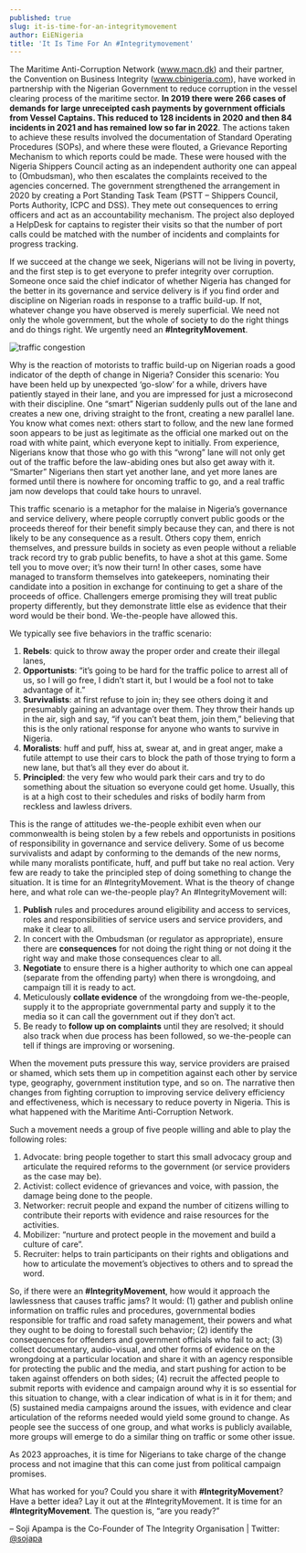 ```yaml
---
published: true
slug: it-is-time-for-an-integritymovement
author: EiENigeria
title: 'It Is Time For An #Integritymovement'
---
```

The Maritime Anti-Corruption Network (www.macn.dk) and their partner, the Convention on Business Integrity (www.cbinigeria.com), have worked in partnership with the Nigerian Government to reduce corruption in the vessel clearing process of the maritime sector. **In 2019 there were 266 cases of demands for large unreceipted cash payments by government officials from Vessel Captains. This reduced to 128 incidents in 2020 and then 84 incidents in 2021 and has remained low so far in 2022**. The actions taken to achieve these results involved the documentation of Standard Operating Procedures (SOPs), and where these were flouted, a Grievance Reporting Mechanism to which reports could be made. These were housed with the Nigeria Shippers Council acting as an independent authority one can appeal to (Ombudsman), who then escalates the complaints received to the agencies concerned. The government strengthened the arrangement in 2020 by creating a Port Standing Task Team (PSTT – Shippers Council, Ports Authority, ICPC and DSS). They mete out consequences to erring officers and act as an accountability mechanism. The project also deployed a HelpDesk for captains to register their visits so that the number of port calls could be matched with the number of incidents and complaints for progress tracking.

If we succeed at the change we seek, Nigerians will not be living in poverty, and the first step is to get everyone to prefer integrity over corruption. Someone once said the chief indicator of whether Nigeria has changed for the better in its governance and service delivery is if you find order and discipline on Nigerian roads in response to a traffic build-up. If not, whatever change you have observed is merely superficial. We need not only the whole government, but the whole of society to do the right things and do things right.  We urgently need an **#IntegrityMovement**.

 
 ![traffic congestion]({{site.baseurl}}/media/prose-images/traffic.jpg)

 

Why is the reaction of motorists to traffic build-up on Nigerian roads a good indicator of the depth of change in Nigeria? Consider this scenario: You have been held up by unexpected ‘go-slow’ for a while, drivers have patiently stayed in their lane, and you are impressed for just a microsecond with their discipline. One “smart” Nigerian suddenly pulls out of the lane and creates a new one, driving straight to the front, creating a new parallel lane. You know what comes next: others start to follow, and the new lane formed soon appears to be just as legitimate as the official one marked out on the road with white paint, which everyone kept to initially. From experience, Nigerians know that those who go with this “wrong” lane will not only get out of the traffic before the law-abiding ones but also get away with it. “Smarter” Nigerians then start yet another lane, and yet more lanes are formed until there is nowhere for oncoming traffic to go, and a real traffic jam now develops that could take hours to unravel.

 

This traffic scenario is a metaphor for the malaise in Nigeria’s governance and service delivery, where people corruptly convert public goods or the proceeds thereof for their benefit simply because they can, and there is not likely to be any consequence as a result. Others copy them, enrich themselves, and pressure builds in society as even people without a reliable track record try to grab public benefits, to have a shot at this game. Some tell you to move over; it’s now their turn! In other cases, some have managed to transform themselves into gatekeepers, nominating their candidate into a position in exchange for continuing to get a share of the proceeds of office. Challengers emerge promising they will treat public property differently, but they demonstrate little else as evidence that their word would be their bond. We-the-people have allowed this.

 

 We typically see five behaviors in the traffic scenario:

1. **Rebels**: quick to throw away the proper order and create their illegal lanes,
2. **Opportunists**: “it’s going to be hard for the traffic police to arrest all of us, so I will go free, I didn’t start it, but I would be a fool not to take advantage of it.”
2. **Survivalists**: at first refuse to join in; they see others doing it and presumably gaining an advantage over them. They throw their hands up in the air, sigh and say, “if you can’t beat them, join them,” believing that this is the only rational response for anyone who wants to survive in Nigeria.
3. **Moralists**: huff and puff, hiss at, swear at, and in great anger, make a futile attempt to use their cars to block the path of those trying to form a new lane, but that’s all they ever do about it.
4. **Principled**: the very few who would park their cars and try to do something about the situation so everyone could get home. Usually, this is at a high cost to their schedules and risks of bodily harm from reckless and lawless drivers.  
 

This is the range of attitudes we-the-people exhibit even when our commonwealth is being stolen by a few rebels and opportunists in positions of responsibility in governance and service delivery. Some of us become survivalists and adapt by conforming to the demands of the new norms, while many moralists pontificate, huff, and puff but take no real action. Very few are ready to take the principled step of doing something to change the situation. It is time for an #IntegrityMovement. What is the theory of change here, and what role can we-the-people play? An #IntegrityMovement will:

1. **Publish** rules and procedures around eligibility and access to services, roles and responsibilities of service users and service providers, and make it clear to all.
2. In concert with the Ombudsman (or regulator as appropriate), ensure there are **consequences** for not doing the right thing or not doing it the right way and make those consequences clear to all.
3. **Negotiate** to ensure there is a higher authority to which one can appeal (separate from the offending party) when there is wrongdoing, and campaign till it is ready to act.
4. Meticulously **collate evidence** of the wrongdoing from we-the-people, supply it to the appropriate governmental party and supply it to the media so it can call the government out if they don’t act.
5. Be ready to **follow up on complaints** until they are resolved; it should also track when due process has been followed, so we-the-people can tell if things are improving or worsening.
 

When the movement puts pressure this way, service providers are praised or shamed, which sets them up in competition against each other by service type, geography, government institution type, and so on. The narrative then changes from fighting corruption to improving service delivery efficiency and effectiveness, which is necessary to reduce poverty in Nigeria. This is what happened with the Maritime Anti-Corruption Network.

Such a movement needs a group of five people willing and able to play the following roles:

1. Advocate: bring people together to start this small advocacy group and articulate the required reforms to the government (or service providers as the case may be).
2. Activist: collect evidence of grievances and voice, with passion, the damage being done to the people.
3. Networker: recruit people and expand the number of citizens willing to contribute their reports with evidence and raise resources for the activities.
4. Mobilizer: “nurture and protect people in the movement and build a culture of care”.
5. Recruiter: helps to train participants on their rights and obligations and how to articulate the movement’s objectives to others and to spread the word.
 

So, if there were an **#IntegrityMovement**, how would it approach the lawlessness that causes traffic jams? It would: (1) gather and publish online information on traffic rules and procedures, governmental bodies responsible for traffic and road safety management, their powers and what they ought to be doing to forestall such behavior; (2) identify the consequences for offenders and government officials who fail to act; (3) collect documentary, audio-visual, and other forms of evidence on the wrongdoing at a particular location and share it with an agency responsible for protecting the public and the media, and start pushing for action to be taken against offenders on both sides; (4) recruit the affected people to submit reports with evidence and campaign around why it is so essential for this situation to change, with a clear indication of what is in it for them; and (5) sustained media campaigns around the issues, with evidence and clear articulation of the reforms needed would yield some ground to change. As people see the success of one group, and what works is publicly available, more groups will emerge to do a similar thing on traffic or some other issue.

 

As 2023 approaches, it is time for Nigerians to take charge of the change process and not imagine that this can come just from political campaign promises.

What has worked for you? Could you share it with **#IntegrityMovement**? Have a better idea? Lay it out at the #IntegrityMovement. It is time for an **#IntegrityMovement**. The question is, “are you ready?”


 – Soji Apampa is the Co-Founder of The Integrity Organisation | Twitter: [@sojapa](https://twitter.com/sojapa)
